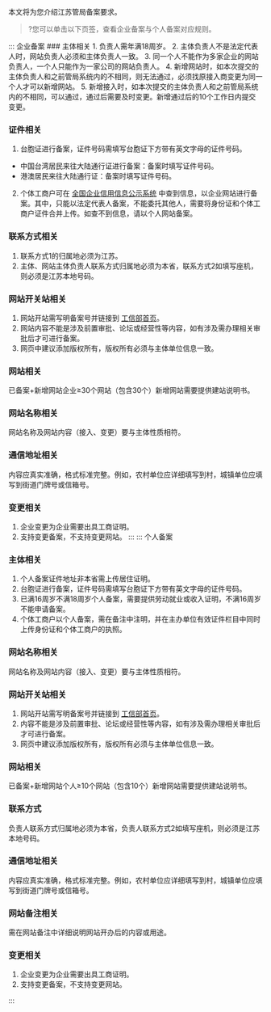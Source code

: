 本文将为您介绍江苏管局备案要求。
>?您可以单击以下页签，查看企业备案与个人备案对应规则。

<dx-tabs>
::: 企业备案
### 主体相关
1. 负责人需年满18周岁。
2. 主体负责人不是法定代表人时，网站负责人必须和主体负责人一致。
3. 同一个人不能作为多家企业的网站负责人，一个人只能作为一家公司的网站负责人。
4. 新增网站时，如本次提交的主体负责人和之前管局系统内的不相同，则无法通过，必须找原接入商变更为同一个人才可以新增网站。
5. 新增接入时，如本次提交的主体负责人和之前管局系统内的不相同，可以通过，通过后需要及时变更。新增通过后的10个工作日内提交变更。


### 证件相关
1. 台胞证进行备案，证件号码需填写台胞证下方带有英文字母的证件号码。
 - 中国台湾居民来往大陆通行证进行备案：备案时填写证件号码。
 - 港澳居民来往大陆通行证：备案时填写证件号码。
2. 个体工商户可在 [全国企业信用信息公示系统](http://js.gsxt.gov.cn/) 中查到信息，以企业网站进行备案。其中，只能以法定代表人备案，不能委托其他人，需要将身份证和个体工商户证件合并上传。如查不到信息，请以个人网站备案。


### 联系方式相关
1. 联系方式1的归属地必须为江苏。
2. 主体、网站主体负责人联系方式归属地必须为本省，联系方式2如填写座机，则必须是江苏本地号码。

### 网站开关站相关
1. 网站开站需写明备案号并链接到 [工信部首页](https://beian.miit.gov.cn/)。
2. 网站内容不能是涉及前置审批、论坛或经营性等内容，如有涉及需办理相关审批后才可进行备案。
3. 网页中建议添加版权所有，版权所有必须与主体单位信息一致。

### 网站相关
已备案+新增网站企业≥30个网站（包含30个）新增网站需要提供建站说明书。

### 网站名称相关
网站名称及网站内容（接入、变更）要与主体性质相符。

### 通信地址相关
内容应真实准确，格式标准完整。例如，农村单位应详细填写到村，城镇单位应填写到街道门牌号或信箱号。

### 变更相关
1. 企业变更为企业需要出具工商证明。
2. 支持变更备案，不支持变更网站。
:::
::: 个人备案
### 主体相关
1. 个人备案证件地址非本省需上传居住证明。
2. 台胞证进行备案，证件号码需填写台胞证下方带有英文字母的证件号码。
3. 已满16周岁不满18周岁个人备案，需要提供劳动就业或收入证明，不满16周岁不能申请备案。
4. 个体工商户以个人备案，需在备注中注明，并在主办单位有效证件栏目中同时上传身份证和个体工商户的执照。


### 网站名称相关
网站名称及网站内容（接入、变更）要与主体性质相符。

### 网站开关站相关
1. 网站开站需写明备案号并链接到 [工信部首页](https://beian.miit.gov.cn/)。
2. 内容不能是涉及前置审批、论坛或经营性等内容，如有涉及需办理相关审批后才可进行备案。
3. 网页中建议添加版权所有，版权所有必须与主体单位信息一致。

### 网站相关
已备案+新增网站个人≥10个网站（包含10个）新增网站需要提供建站说明书。


### 联系方式
负责人联系方式归属地必须为本省，负责人联系方式2如填写座机，则必须是江苏本地号码。

### 通信地址相关
内容应真实准确，格式标准完整。例如，农村单位应详细填写到村，城镇单位应填写到街道门牌号或信箱号。

### 网站备注相关
需在网站备注中详细说明网站开办后的内容或用途。

### 变更相关
1. 企业变更为企业需要出具工商证明。
2. 支持变更备案，不支持变更网站。


:::
</dx-tabs>
